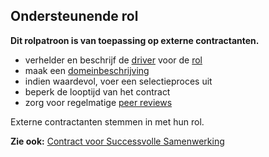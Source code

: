 ## Ondersteunende rol

<summary>
<strong>Dit rolpatroon is van toepassing op externe contractanten.</strong>
</summary>

- verhelder en beschrijf de [driver](glossary:organizational-driver) voor de [rol](section:role)
- maak een [domeinbeschrijving](section:clarify-domains)
- indien waardevol, voer een selectieproces uit
- beperk de looptijd van het contract
- zorg voor regelmatige [peer reviews](section:peer-review)

Externe contractanten stemmen in met hun rol.

**Zie ook:** [Contract voor Successvolle Samenwerking](section:contract-for-successful-collaboration)